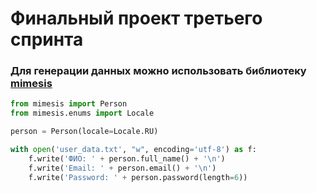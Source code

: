 # Финальный проект третьего спринта
### Для генерации данных можно использовать библиотеку [mimesis](https://mimesis.name/en/master/)

```python
from mimesis import Person
from mimesis.enums import Locale

person = Person(locale=Locale.RU)

with open('user_data.txt', "w", encoding='utf-8') as f:
    f.write('ФИО: ' + person.full_name() + '\n')
    f.write('Email: ' + person.email() + '\n')
    f.write('Password: ' + person.password(length=6))
```